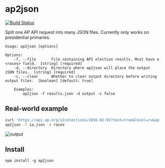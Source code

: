 # ap2json
[![Build Status](https://travis-ci.org/gabrielflorit/ap2json.svg?branch=master)](https://travis-ci.org/gabrielflorit/ap2json)

Split one AP API request into many JSON files. Currently only works on presidential primaries.

	Usage: ap2json [options]

	Options:
		-f, --file       File containing API election results. Must have a <races> field.  [string] [required]
		-d, --directory  Directory where ap2json will place the output JSON files.  [string] [required]
		-c, --clear      Whether to clear output directory before writing output files.  [boolean] [default: true]

		Examples:
			ap2json -f results.json -d output -c false

## Real-world example

```sh
curl 'https://api.ap.org/v2/elections/2016-02-01?test=true&level=ru&apikey=<APTOKEN>&format=json' > ia.json
ap2json -f ia.json -d races
```
![output](https://cloud.githubusercontent.com/assets/370976/12668247/8c7ee80a-c622-11e5-990f-1ff02c7cc20a.png)

## Install

`npm install -g ap2json`
